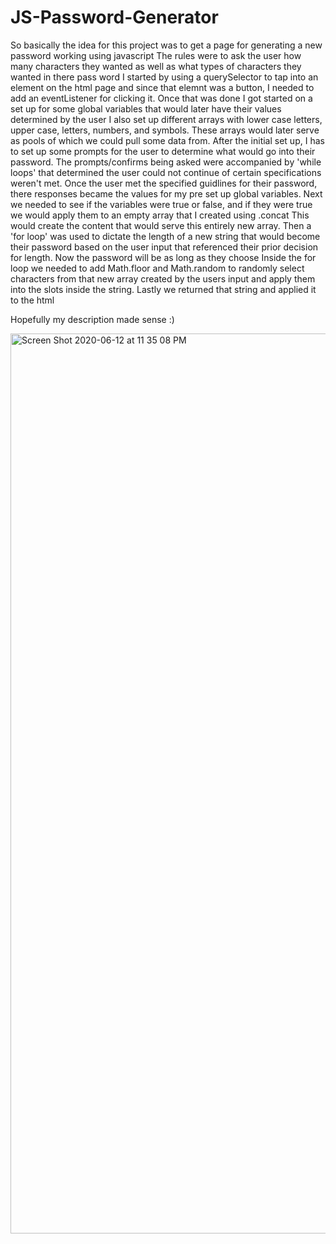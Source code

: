 # JS-Password-Generator
So basically the idea for this project was to get a page for generating a new password working using javascript
The rules were to ask the user how many characters they wanted as well as what types of characters they wanted in there pass word
I started by using a querySelector to tap into an element on the html page and since that elemnt was a button, I needed to add an eventListener for clicking it.
Once that was done I got started on a set up for some global variables that would later have their values determined by the user
I also set up different arrays with lower case letters, upper case, letters, numbers, and symbols. 
These arrays would later serve as pools of which we could pull some data from.
After the initial set up, I has to set up some prompts for the user to determine what would go into their password.
The prompts/confirms being asked were accompanied by 'while loops' that determined the user could not continue of certain specifications weren't met. 
Once the user met the specified guidlines for their password, there responses became the values for my pre set up global variables.
Next we needed to see if the variables were true or false, and if they were true we would apply them to an empty array that I created using .concat 
This would create the content that would serve this entirely new array. 
Then a 'for loop' was used to dictate the length of a new string that would become their password based on the user input that referenced their prior decision for length. 
Now the password will be as long as they choose
Inside the for loop we needed to add Math.floor and Math.random to randomly select characters from that new array created by the users input and apply them into the slots inside the string.
Lastly we returned that string and applied it to the html 

Hopefully my description made sense :) 

<img width="1440" alt="Screen Shot 2020-06-12 at 11 35 08 PM" src="https://user-images.githubusercontent.com/65831812/84559772-a43e1900-ad0b-11ea-8447-a06ce4bcdf2b.png">
